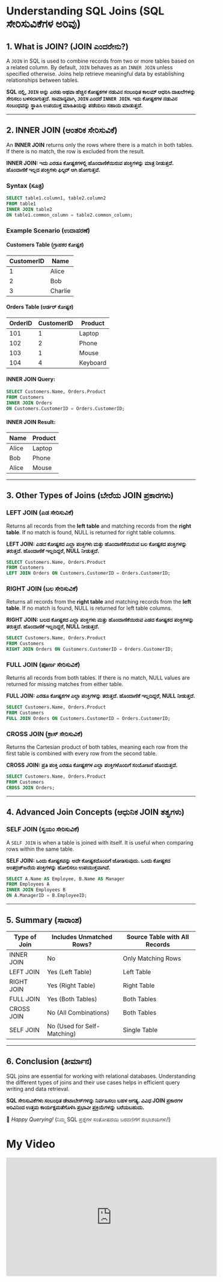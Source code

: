 # Understanding SQL Joins (SQL ಸೇರಿಸುವಿಕೆಗಳ ಅರಿವು)

## 1. What is JOIN? (JOIN ಎಂದರೇನು?)
A `JOIN` in SQL is used to combine records from two or more tables based on a related column. By default, `JOIN` behaves as an `INNER JOIN` unless specified otherwise. Joins help retrieve meaningful data by establishing relationships between tables.

**SQL ನಲ್ಲಿ, `JOIN` ಅನ್ನು ಎರಡು ಅಥವಾ ಹೆಚ್ಚಿನ ಕೋಷ್ಟಕಗಳ ನಡುವಿನ ಸಂಬಂಧಿತ ಕಾಲಮ್ ಆಧರಿಸಿ ದಾಖಲೆಗಳನ್ನು ಸೇರಿಸಲು ಬಳಸಲಾಗುತ್ತದೆ. ಸಾಮಾನ್ಯವಾಗಿ, `JOIN` ಎಂದರೆ `INNER JOIN`. ಇದು ಕೋಷ್ಟಕಗಳ ನಡುವಿನ ಸಂಬಂಧವನ್ನು ಸ್ಥಾಪಿಸಿ ಉಪಯುಕ್ತ ಮಾಹಿತಿಯನ್ನು ಪಡೆಯಲು ಸಹಾಯ ಮಾಡುತ್ತದೆ.**

---

## 2. INNER JOIN (ಆಂತರಿಕ ಸೇರಿಸುವಿಕೆ)
An **INNER JOIN** returns only the rows where there is a match in both tables. If there is no match, the row is excluded from the result.

**INNER JOIN: ಇದು ಎರಡೂ ಕೋಷ್ಟಕಗಳಲ್ಲಿ ಹೊಂದಾಣಿಕೆಯಿರುವ ಪಂಕ್ತಿಗಳನ್ನು ಮಾತ್ರ ನೀಡುತ್ತದೆ. ಹೊಂದಾಣಿಕೆ ಇಲ್ಲದ ಪಂಕ್ತಿಗಳು ಫಿಲ್ಟರ್ ಆಗಿ ಹೋಗುತ್ತವೆ.**

### Syntax (ಸೂತ್ರ)
```sql
SELECT table1.column1, table2.column2
FROM table1
INNER JOIN table2
ON table1.common_column = table2.common_column;
```

### Example Scenario (ಉದಾಹರಣೆ)

#### Customers Table (ಗ್ರಾಹಕರ ಕೋಷ್ಟಕ)
| CustomerID | Name      |
|------------|----------|
| 1          | Alice    |
| 2          | Bob      |
| 3          | Charlie  |

#### Orders Table (ಆರ್ಡರ್ ಕೋಷ್ಟಕ)
| OrderID | CustomerID | Product  |
|---------|-----------|----------|
| 101     | 1         | Laptop   |
| 102     | 2         | Phone    |
| 103     | 1         | Mouse    |
| 104     | 4         | Keyboard |

#### INNER JOIN Query:
```sql
SELECT Customers.Name, Orders.Product 
FROM Customers 
INNER JOIN Orders 
ON Customers.CustomerID = Orders.CustomerID;
```

#### INNER JOIN Result:
| Name   | Product  |
|--------|---------|
| Alice  | Laptop  |
| Bob    | Phone   |
| Alice  | Mouse   |

---

## 3. Other Types of Joins (ಬೇರೆಯ JOIN ಪ್ರಕಾರಗಳು)

### LEFT JOIN (ಎಡ ಸೇರಿಸುವಿಕೆ)
Returns all records from the **left table** and matching records from the **right table**. If no match is found, NULL is returned for right table columns.

**LEFT JOIN: ಎಡದ ಕೋಷ್ಟಕದ ಎಲ್ಲಾ ಪಂಕ್ತಿಗಳು ಮತ್ತು ಹೊಂದಾಣಿಕೆಯಿರುವ ಬಲ ಕೋಷ್ಟಕದ ಪಂಕ್ತಿಗಳನ್ನು ತರುತ್ತದೆ. ಹೊಂದಾಣಿಕೆ ಇಲ್ಲದಿದ್ದರೆ, NULL ನೀಡುತ್ತದೆ.**

```sql
SELECT Customers.Name, Orders.Product
FROM Customers
LEFT JOIN Orders ON Customers.CustomerID = Orders.CustomerID;
```

### RIGHT JOIN (ಬಲ ಸೇರಿಸುವಿಕೆ)
Returns all records from the **right table** and matching records from the **left table**. If no match is found, NULL is returned for left table columns.

**RIGHT JOIN: ಬಲದ ಕೋಷ್ಟಕದ ಎಲ್ಲಾ ಪಂಕ್ತಿಗಳು ಮತ್ತು ಹೊಂದಾಣಿಕೆಯಿರುವ ಎಡದ ಕೋಷ್ಟಕದ ಪಂಕ್ತಿಗಳನ್ನು ತರುತ್ತದೆ. ಹೊಂದಾಣಿಕೆ ಇಲ್ಲದಿದ್ದರೆ, NULL ನೀಡುತ್ತದೆ.**

```sql
SELECT Customers.Name, Orders.Product
FROM Customers
RIGHT JOIN Orders ON Customers.CustomerID = Orders.CustomerID;
```

### FULL JOIN (ಪೂರ್ಣ ಸೇರಿಸುವಿಕೆ)
Returns all records from both tables. If there is no match, NULL values are returned for missing matches from either table.

**FULL JOIN: ಎರಡೂ ಕೋಷ್ಟಕಗಳ ಎಲ್ಲಾ ಪಂಕ್ತಿಗಳನ್ನು ತರುತ್ತದೆ. ಹೊಂದಾಣಿಕೆ ಇಲ್ಲದಿದ್ದರೆ, NULL ನೀಡುತ್ತದೆ.**

```sql
SELECT Customers.Name, Orders.Product
FROM Customers
FULL JOIN Orders ON Customers.CustomerID = Orders.CustomerID;
```

### CROSS JOIN (ಕ್ರಾಸ್ ಸೇರಿಸುವಿಕೆ)
Returns the Cartesian product of both tables, meaning each row from the first table is combined with every row from the second table.

**CROSS JOIN: ಪ್ರತಿ ಪಂಕ್ತಿ ಎರಡೂ ಕೋಷ್ಟಕಗಳ ಎಲ್ಲಾ ಪಂಕ್ತಿಗಳೊಂದಿಗೆ ಸಂಯೋಜನೆ ಹೊಂದುತ್ತದೆ.**

```sql
SELECT Customers.Name, Orders.Product
FROM Customers
CROSS JOIN Orders;
```

---

## 4. Advanced Join Concepts (ಆಧುನಿಕ JOIN ತತ್ವಗಳು)

### SELF JOIN (ಸ್ವಯಂ ಸೇರಿಸುವಿಕೆ)
A `SELF JOIN` is when a table is joined with itself. It is useful when comparing rows within the same table.

**SELF JOIN: ಒಂದು ಕೋಷ್ಟಕವನ್ನು ಅದೇ ಕೋಷ್ಟಕದೊಂದಿಗೆ ಜೋಡಿಸುವುದು. ಒಂದು ಕೋಷ್ಟಕದ ಅಂತರ್ರಜ್‌ಜನೆಯ ಪಂಕ್ತಿಗಳನ್ನು ಹೋಲಿಸಲು ಉಪಯುಕ್ತವಾಗಿದೆ.**

```sql
SELECT A.Name AS Employee, B.Name AS Manager
FROM Employees A
INNER JOIN Employees B
ON A.ManagerID = B.EmployeeID;
```

---

## 5. Summary (ಸಾರಾಂಶ)
| Type of Join  | Includes Unmatched Rows? | Source Table with All Records |
|--------------|-------------------------|-------------------------------|
| INNER JOIN  | No                        | Only Matching Rows            |
| LEFT JOIN   | Yes (Left Table)          | Left Table                    |
| RIGHT JOIN  | Yes (Right Table)         | Right Table                   |
| FULL JOIN   | Yes (Both Tables)         | Both Tables                   |
| CROSS JOIN  | No (All Combinations)     | Both Tables                   |
| SELF JOIN   | No (Used for Self-Matching) | Single Table |

---

## 6. Conclusion (ತೀರ್ಮಾನ)
SQL joins are essential for working with relational databases. Understanding the different types of joins and their use cases helps in efficient query writing and data retrieval.

**SQL ಸೇರಿಸುವಿಕೆಗಳು ಸಂಬಂಧಿತ ಡೇಟಾಬೇಸ್‌ಗಳನ್ನು ನಿರ್ವಹಿಸಲು ಬಹಳ ಅಗತ್ಯ. ವಿವಿಧ JOIN ಪ್ರಕಾರಗಳ ಅರಿವಿನಿಂದ ಉತ್ತಮ ಕಾರ್ಯಕ್ಷಮತೆಗೊಳಿಸಿ ಪ್ರಭಾವೀ ಪ್ರಕ್ರಿಯೆಗಳನ್ನು ಬರೆಯಬಹುದು.**

🚀 *Happy Querying!* (ನಿಮ್ಮ SQL ಪ್ರಶ್ನೆಗಳ ಸಂತೋಷದಯಿ ಬರವಣಿಗೆಗೆ ಶುಭಾಶಯಗಳು!)

# My Video

<iframe width="560" height="315" 
    src="https://www.youtube.com/embed/7mz73uXD9DA?si=zcukn2py0A9dgA_u"
    title="YouTube video player" frameborder="0" 
    allow="accelerometer; autoplay; clipboard-write; encrypted-media; gyroscope; picture-in-picture; web-share" 
    referrerpolicy="strict-origin-when-cross-origin" allowfullscreen>
</iframe>



